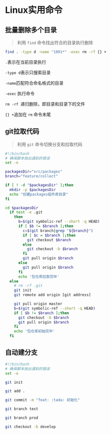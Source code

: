 # Linux实用命令

## 批量删除多个目录
> 利用 `find` 命令找出符合的目录执行删除

```bash
find . -type d -name "1091*" -exec rm -rf {} +
```

`.`表示在当前目录执行

`-type d`表示只搜索目录

`-name`匹配符合命名格式的目录

`-exec` 执行命令

`rm -rf `递归删除，即目录和目录下的文件

`{} +`追加在 `rm` 命令末尾

## git拉取代码
> 利用 `git` 命令切换分支和拉取代码

```bash
#!/bin/bash
# 确保脚本抛出遇到的错误
set -e

packagesDir="src/packages"
branch="feature/collect"

if [ ! -d "$packagesDir" ];then
  mkdir -p $packagesDir
  echo "创建packages组件库目录"
fi

cd $packagesDir
  if test -e .git
    then
      b=$(git symbolic-ref --short -q HEAD)
      if [ $b != $branch ];then
        c=$(git branch|grep "${branch}")
        if [ $c = $branch ];then
          git checkout $branch
        else
          git checkout -b $branch
        fi
        git pull origin $branch
      else
        git pull origin $branch
      fi
      echo '包仓库拉取完毕'
  else
    # rm -rf .git
    git init
    git remote add origin [git address]

    git pull origin master
    b=$(git symbolic-ref --short -q HEAD)
    if [ $b != $branch ];then
      git checkout -b $branch
      git pull origin $branch
    fi
    echo '包仓库初始完毕'
  fi
```

## 自动建分支
```bash
#!/bin/bash
# 确保脚本抛出遇到的错误
set -e

git init

git add .

git commit -m "feat: :tada: 初始化"

git branch test

git branch prod

git checkout -b develop
```